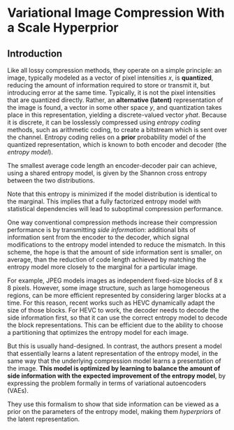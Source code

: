 # Variational Image Compression With a Scale Hyperprior

## Introduction

Like all lossy compression methods, they operate on a simple principle: an image, typically modeled as a vector of pixel intensities $x$, is **quantized**, reducing the amount of information required to store or transmit it, but introducing error at the same time. Typically, it is not the pixel intensities that are quantized directly. Rather, an **alternative (latent)** representation of the image is found, a vector in some other space $y$, and quantization takes place in this representation, yielding a discrete-valued vector $yhat$. Because it is discrete, it can be losslessly compressed using _entropy coding_ methods, such as arithmetic coding, to create a bitstream which is sent over the channel. Entropy coding relies on a **prior** probability model of the quantized representation, which is known to both encoder and decoder (the _entropy model_).

The smallest average code length an encoder-decoder pair can achieve, using a shared entropy model, is given by the Shannon cross entropy between the two distributions. 

Note that this entropy is minimized if the model distribution is identical to the marginal. This implies that a fully factorized entropy model with statistical dependencies will lead to suboptimal compression performance.

One way conventional compression methods increase their compression performance is by transmitting _side information_: additional bits of information sent from the encoder to the decoder, which signal modifications to the entropy model intended to reduce the mismatch. In this scheme, the hope is that the amount of side information sent is smaller, on average, than the reduction of code length achieved by matching the entropy model more closely to the marginal for a particular image.

For example, JPEG models images as independent fixed-size blocks of 8 x 8 pixels. However, some image structure, such as large homogeneous regions, can be more efficient represented by considering larger blocks at a time. For this reason, recent works such as HEVC dynamically adapt the size of those blocks. For HEVC to work, the decoder needs to decode the side information first, so that it can use the correct entropy model to decode the block representations. This can be efficient due to the ability to choose a partitioning that optimizes the entropy model for each image.

But this is usually hand-designed. In contrast, the authors present a model that essentially learns a latent representation of the entropy model, in the same way that the underlying compression model learns a presentation of the image. **This model is optimized by learning to balance the amount of side information with the expected improvement of the entropy model**, by expressing the problem formally in terms of variational autoencoders (VAEs).

They use this formalism to show that side information can be viewed as a prior on the parameters of the entropy model, making them *hyperpriors* of the latent representation.





